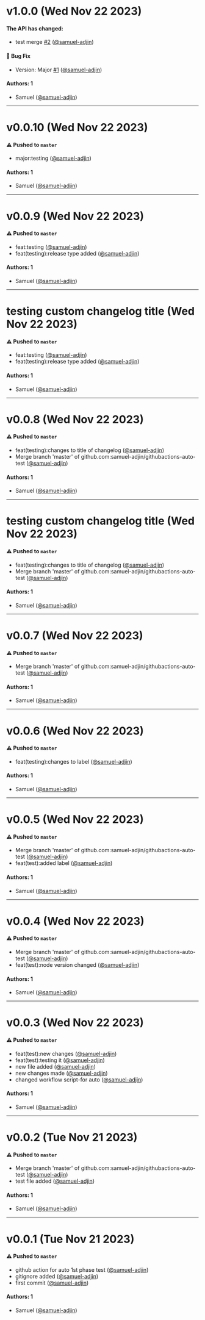 # v1.0.0 (Wed Nov 22 2023)

#### The API has changed:

- test merge [#2](https://github.com/samuel-adjin/githubactions-auto-test/pull/2) ([@samuel-adjin](https://github.com/samuel-adjin))

#### 🐛 Bug Fix

- Version: Major [#1](https://github.com/samuel-adjin/githubactions-auto-test/pull/1) ([@samuel-adjin](https://github.com/samuel-adjin))

#### Authors: 1

- Samuel ([@samuel-adjin](https://github.com/samuel-adjin))

---

# v0.0.10 (Wed Nov 22 2023)

#### ⚠️ Pushed to `master`

- major:testing ([@samuel-adjin](https://github.com/samuel-adjin))

#### Authors: 1

- Samuel ([@samuel-adjin](https://github.com/samuel-adjin))

---

# v0.0.9 (Wed Nov 22 2023)

#### ⚠️ Pushed to `master`

- feat:testing ([@samuel-adjin](https://github.com/samuel-adjin))
- feat(testing):release type added ([@samuel-adjin](https://github.com/samuel-adjin))

#### Authors: 1

- Samuel ([@samuel-adjin](https://github.com/samuel-adjin))

---

# testing custom changelog title (Wed Nov 22 2023)

#### ⚠️ Pushed to `master`

- feat:testing ([@samuel-adjin](https://github.com/samuel-adjin))
- feat(testing):release type added ([@samuel-adjin](https://github.com/samuel-adjin))

#### Authors: 1

- Samuel ([@samuel-adjin](https://github.com/samuel-adjin))

---

# v0.0.8 (Wed Nov 22 2023)

#### ⚠️ Pushed to `master`

- feat(testing):changes to title of changelog ([@samuel-adjin](https://github.com/samuel-adjin))
- Merge branch 'master' of github.com:samuel-adjin/githubactions-auto-test ([@samuel-adjin](https://github.com/samuel-adjin))

#### Authors: 1

- Samuel ([@samuel-adjin](https://github.com/samuel-adjin))

---

# testing custom changelog title (Wed Nov 22 2023)

#### ⚠️ Pushed to `master`

- feat(testing):changes to title of changelog ([@samuel-adjin](https://github.com/samuel-adjin))
- Merge branch 'master' of github.com:samuel-adjin/githubactions-auto-test ([@samuel-adjin](https://github.com/samuel-adjin))

#### Authors: 1

- Samuel ([@samuel-adjin](https://github.com/samuel-adjin))

---

# v0.0.7 (Wed Nov 22 2023)

#### ⚠️ Pushed to `master`

- Merge branch 'master' of github.com:samuel-adjin/githubactions-auto-test ([@samuel-adjin](https://github.com/samuel-adjin))

#### Authors: 1

- Samuel ([@samuel-adjin](https://github.com/samuel-adjin))

---

# v0.0.6 (Wed Nov 22 2023)

#### ⚠️ Pushed to `master`

- feat(testing):changes to label ([@samuel-adjin](https://github.com/samuel-adjin))

#### Authors: 1

- Samuel ([@samuel-adjin](https://github.com/samuel-adjin))

---

# v0.0.5 (Wed Nov 22 2023)

#### ⚠️ Pushed to `master`

- Merge branch 'master' of github.com:samuel-adjin/githubactions-auto-test ([@samuel-adjin](https://github.com/samuel-adjin))
- feat(test):added label ([@samuel-adjin](https://github.com/samuel-adjin))

#### Authors: 1

- Samuel ([@samuel-adjin](https://github.com/samuel-adjin))

---

# v0.0.4 (Wed Nov 22 2023)

#### ⚠️ Pushed to `master`

- Merge branch 'master' of github.com:samuel-adjin/githubactions-auto-test ([@samuel-adjin](https://github.com/samuel-adjin))
- feat(test):node version changed ([@samuel-adjin](https://github.com/samuel-adjin))

#### Authors: 1

- Samuel ([@samuel-adjin](https://github.com/samuel-adjin))

---

# v0.0.3 (Wed Nov 22 2023)

#### ⚠️ Pushed to `master`

- feat(test):new changes ([@samuel-adjin](https://github.com/samuel-adjin))
- feat(test):testing it ([@samuel-adjin](https://github.com/samuel-adjin))
- new file added ([@samuel-adjin](https://github.com/samuel-adjin))
- new changes made ([@samuel-adjin](https://github.com/samuel-adjin))
- changed workflow script-for auto ([@samuel-adjin](https://github.com/samuel-adjin))

#### Authors: 1

- Samuel ([@samuel-adjin](https://github.com/samuel-adjin))

---

# v0.0.2 (Tue Nov 21 2023)

#### ⚠️ Pushed to `master`

- Merge branch 'master' of github.com:samuel-adjin/githubactions-auto-test ([@samuel-adjin](https://github.com/samuel-adjin))
- test file added ([@samuel-adjin](https://github.com/samuel-adjin))

#### Authors: 1

- Samuel ([@samuel-adjin](https://github.com/samuel-adjin))

---

# v0.0.1 (Tue Nov 21 2023)

#### ⚠️ Pushed to `master`

- github action for auto 1st phase test ([@samuel-adjin](https://github.com/samuel-adjin))
- gitignore added ([@samuel-adjin](https://github.com/samuel-adjin))
- first commit ([@samuel-adjin](https://github.com/samuel-adjin))

#### Authors: 1

- Samuel ([@samuel-adjin](https://github.com/samuel-adjin))

